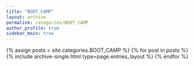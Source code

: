 ```yaml
---
title: "BOOT_CAMP"
layout: archive
permalink: categories/BOOT_CAMP
author_profile: true
sidebar_main: true
---
```



{% assign posts = site.categories.BOOT_CAMP %}
{% for post in posts %} {% include archive-single.html type=page.entries_layout %} {% endfor %}
